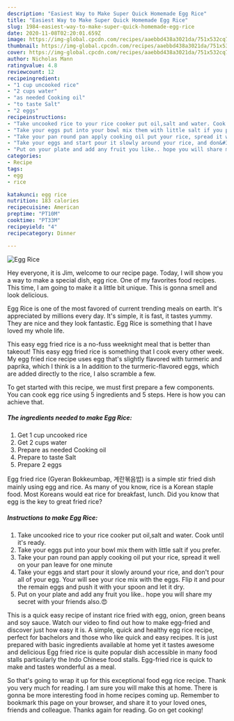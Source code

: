 ```yaml
---
description: "Easiest Way to Make Super Quick Homemade Egg Rice"
title: "Easiest Way to Make Super Quick Homemade Egg Rice"
slug: 1984-easiest-way-to-make-super-quick-homemade-egg-rice
date: 2020-11-08T02:20:01.659Z
image: https://img-global.cpcdn.com/recipes/aaebbd438a3021da/751x532cq70/egg-rice-recipe-main-photo.jpg
thumbnail: https://img-global.cpcdn.com/recipes/aaebbd438a3021da/751x532cq70/egg-rice-recipe-main-photo.jpg
cover: https://img-global.cpcdn.com/recipes/aaebbd438a3021da/751x532cq70/egg-rice-recipe-main-photo.jpg
author: Nicholas Mann
ratingvalue: 4.8
reviewcount: 12
recipeingredient:
- "1 cup uncooked rice"
- "2 cups water"
- "as needed Cooking oil"
- "to taste Salt"
- "2 eggs"
recipeinstructions:
- "Take uncooked rice to your rice cooker put oil,salt and water. Cook until it&#39;s ready."
- "Take your eggs put into your bowl mix them with little salt if you prefer."
- "Take your pan round pan apply cooking oil put your rice, spread it well on your pan leave for one minute"
- "Take your eggs and start pour it slowly around your rice, and don&#39;t pour all of your egg. Your will see your rice mix with the eggs. Flip it and pour the remain eggs and push it with your spoon and let it dry."
- "Put on your plate and add any fruit you like.. hope you will share my secret with your friends also.😍"
categories:
- Recipe
tags:
- egg
- rice

katakunci: egg rice 
nutrition: 183 calories
recipecuisine: American
preptime: "PT10M"
cooktime: "PT33M"
recipeyield: "4"
recipecategory: Dinner

---
```



![Egg Rice](https://img-global.cpcdn.com/recipes/aaebbd438a3021da/751x532cq70/egg-rice-recipe-main-photo.jpg)

Hey everyone, it is Jim, welcome to our recipe page. Today, I will show you a way to make a special dish, egg rice. One of my favorites food recipes. This time, I am going to make it a little bit unique. This is gonna smell and look delicious.

Egg Rice is one of the most favored of current trending meals on earth. It's appreciated by millions every day. It's simple, it is fast, it tastes yummy. They are nice and they look fantastic. Egg Rice is something that I have loved my whole life.

This easy egg fried rice is a no-fuss weeknight meal that is better than takeout! This easy egg fried rice is something that I cook every other week. My egg fried rice recipe uses egg that&#39;s slightly flavored with turmeric and paprika, which I think is a In addition to the turmeric-flavored eggs, which are added directly to the rice, I also scramble a few.


To get started with this recipe, we must first prepare a few components. You can cook egg rice using 5 ingredients and 5 steps. Here is how you can achieve that.

<!--inarticleads1-->

##### The ingredients needed to make Egg Rice:

1. Get 1 cup uncooked rice
1. Get 2 cups water
1. Prepare as needed Cooking oil
1. Prepare to taste Salt
1. Prepare 2 eggs


Egg fried rice (Gyeran Bokkeumbap, 계란볶음밥) is a simple stir fried dish mainly using egg and rice. As many of you know, rice is a Korean staple food. Most Koreans would eat rice for breakfast, lunch. Did you know that egg is the key to great fried rice? 

<!--inarticleads2-->

##### Instructions to make Egg Rice:

1. Take uncooked rice to your rice cooker put oil,salt and water. Cook until it&#39;s ready.
1. Take your eggs put into your bowl mix them with little salt if you prefer.
1. Take your pan round pan apply cooking oil put your rice, spread it well on your pan leave for one minute
1. Take your eggs and start pour it slowly around your rice, and don&#39;t pour all of your egg. Your will see your rice mix with the eggs. Flip it and pour the remain eggs and push it with your spoon and let it dry.
1. Put on your plate and add any fruit you like.. hope you will share my secret with your friends also.😍


This is a quick easy recipe of instant rice fried with egg, onion, green beans and soy sauce. Watch our video to find out how to make egg-fried and discover just how easy it is. A simple, quick and healthy egg rice recipe, perfect for bachelors and those who like quick and easy recipes. It is just prepared with basic ingredients available at home yet it tastes awesome and delicious Egg fried rice is quite popular dish accessible in many food stalls particularly the Indo Chinese food stalls. Egg-fried rice is quick to make and tastes wonderful as a meal. 

So that's going to wrap it up for this exceptional food egg rice recipe. Thank you very much for reading. I am sure you will make this at home. There is gonna be more interesting food in home recipes coming up. Remember to bookmark this page on your browser, and share it to your loved ones, friends and colleague. Thanks again for reading. Go on get cooking!
